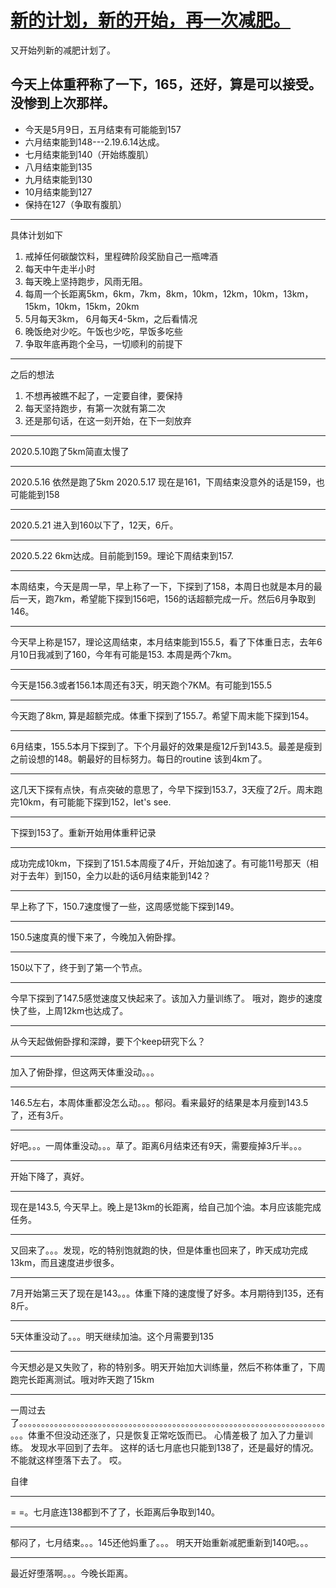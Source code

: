 # [新的计划，新的开始，再一次减肥。](https://github.com/yihong0618/gitblog/issues/154)

又开始列新的减肥计划了。

今天上体重秤称了一下，165，还好，算是可以接受。没惨到上次那样。
---
- 今天是5月9日，五月结束有可能能到157
- 六月结束能到148---2.19.6.14达成。
- 七月结束能到140（开始练腹肌）
- 八月结束能到135
- 九月结束能到130
- 10月结束能到127
- 保持在127（争取有腹肌）
---
具体计划如下
1. 戒掉任何碳酸饮料，里程碑阶段奖励自己一瓶啤酒
2. 每天中午走半小时
3. 每天晚上坚持跑步，风雨无阻。
4. 每周一个长距离5km，6km，7km，8km，10km，12km，10km，13km，15km，10km，15km，20km
5. 5月每天3km， 6月每天4-5km，之后看情况
6. 晚饭绝对少吃。午饭也少吃，早饭多吃些
7. 争取年底再跑个全马，一切顺利的前提下
---
之后的想法
1. 不想再被瞧不起了，一定要自律，要保持
2. 每天坚持跑步，有第一次就有第二次
3. 还是那句话，在这一刻开始，在下一刻放弃

---

2020.5.10跑了5km简直太慢了

---

2020.5.16 依然是跑了5km
2020.5.17 现在是161，下周结束没意外的话是159，也可能能到158

---

2020.5.21 进入到160以下了，12天，6斤。

---

2020.5.22 6km达成。目前能到159。理论下周结束到157.

---

本周结束，今天是周一早，早上称了一下，下探到了158，本周日也就是本月的最后一天，跑7km，希望能下探到156吧，156的话超额完成一斤。然后6月争取到146。

---

今天早上称是157，理论这周结束，本月结束能到155.5，看了下体重日志，去年6月10日我减到了160，今年有可能是153. 本周是两个7km。

---

今天是156.3或者156.1本周还有3天，明天跑个7KM。有可能到155.5

---

今天跑了8km, 算是超额完成。体重下探到了155.7。希望下周末能下探到154。 

---

6月结束，155.5本月下探到了。下个月最好的效果是瘦12斤到143.5。最差是瘦到之前设想的148。朝最好的目标努力。每日的routine 该到4km了。

---

这几天下探有点快，有点突破的意思了，今早下探到153.7，3天瘦了2斤。周末跑完10km，有可能能下探到152，let's see.

---

下探到153了。重新开始用体重秤记录

---

成功完成10km，下探到了151.5本周瘦了4斤，开始加速了。有可能11号那天（相对于去年）到150，全力以赴的话6月结束能到142？

---

早上称了下，150.7速度慢了一些，这周感觉能下探到149。

---

150.5速度真的慢下来了，今晚加入俯卧撑。

---

150以下了，终于到了第一个节点。

---

今早下探到了147.5感觉速度又快起来了。该加入力量训练了。
哦对，跑步的速度快了些，上周12km也达成了。

---

从今天起做俯卧撑和深蹲，要下个keep研究下么？

---

加入了俯卧撑，但这两天体重没动。。。


---

146.5左右，本周体重都没怎么动。。。郁闷。看来最好的结果是本月瘦到143.5了，还有3斤。


---

好吧。。。一周体重没动。。。草了。距离6月结束还有9天，需要瘦掉3斤半。。。

---

开始下降了，真好。

---

现在是143.5, 今天早上。晚上是13km的长距离，给自己加个油。本月应该能完成任务。

---

又回来了。。。发现，吃的特别饱就跑的快，但是体重也回来了，昨天成功完成13km，而且速度进步很多。

---

7月开始第三天了现在是143。。。体重下降的速度慢了好多。本月期待到135，还有8斤。


---

5天体重没动了。。。明天继续加油。这个月需要到135

---

今天想必是又失败了，称的特别多。明天开始加大训练量，然后不称体重了，下周跑完长距离测试。哦对昨天跑了15km

---

一周过去了。。。。。。。。。。。。。。。。。。。。。。。。。。。。。。。。。。。。。。。。。。。。。。。。。。。。。。。。。。。。。。。。。。。。。。。。。体重不但没动还涨了，只是恢复正常吃饭而已。
心情差极了
加入了力量训练。
发现水平回到了去年。
这样的话七月底也只能到138了，还是最好的情况。
不能就这样堕落下去了。
哎。

自律

---

= =。七月底连138都到不了了，长距离后争取到140。

---

郁闷了，七月结束。。。145还他妈重了。。。
明天开始重新减肥重新到140吧。。。

---

最近好堕落啊。。。今晚长距离。